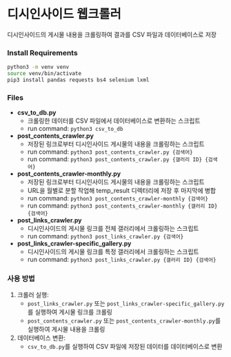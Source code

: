 # 디시인사이드 웹크롤러
디시인사이드의 게시물 내용을 크롤링하여 결과를 CSV 파일과 데이터베이스로 저장

### Install Requirements
```bash
python3 -m venv venv
source venv/bin/activate
pip3 install pandas requests bs4 selenium lxml
```

### Files
- **csv_to_db.py**
    - 크롤링한 데이터를 CSV 파일에서 데이터베이스로 변환하는 스크립트
    - run command: `python3 csv_to_db`
- **post_contents_crawler.py**
    - 저장된 링크로부터 디시인사이드 게시물의 내용을 크롤링하는 스크립트
    - run command: `python3 post_contents_crawler.py {검색어}`
    - run command: `python3 post_contents_crawler.py {갤러리 ID} {검색어}`
- **post_contents_crawler-monthly.py**
    - 저장된 링크로부터 디시인사이드 게시물의 내용을 크롤링하는 스크립트
    - URL을 월별로 분할 작업해 temp_result 디렉터리에 저장 후 마지막에 병합
    - run command: `python3 post_contents_crawler-monthly {검색어}`
    - run command: `python3 post_contents_crawler-monthly {갤러리 ID} {검색어}`
- **post_links_crawler.py**
    - 디시인사이드의 게시물 링크를 전체 갤러리에서 크롤링하는 스크립트
    - run command: `python3 post_links_crawler.py {검색어}`
- **post_links_crawler-specific_gallery.py**
    - 디시인사이드의 게시물 링크를 특정 갤러리에서 크롤링하는 스크립트
    - run command: `python3 post_links_crawler.py {갤러리 ID} {검색어}`

### 사용 방법
1. 크롤러 실행:
   - `post_links_crawler.py` 또는 `post_links_crawler-specific_gallery.py`를 실행하여 게시물 링크를 크롤링
   - `post_contents_crawler.py` 또는 `post_contents_crawler-monthly.py`를 실행하여 게시물 내용을 크롤링
2. 데이터베이스 변환:
   - `csv_to_db.py`를 실행하여 CSV 파일에 저장된 데이터를 데이터베이스로 변환

